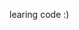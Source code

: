 learing code :)
<!---
OrigamiO3O/OrigamiO3O is a ✨ special ✨ repository because its `README.md` (this file) appears on your GitHub profile.
You can click the Preview link to take a look at your changes.
--->
